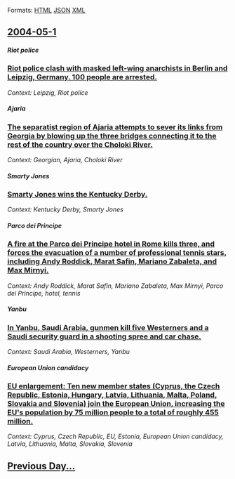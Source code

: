 
Formats: [HTML](2004/05/1/index.html)  [JSON](2004/05/1/index.json)  [XML](2004/05/1/index.xml)  

## [2004-05-1](/news/2004/05/1/index.md)

##### Riot police
### [ Riot police clash with masked left-wing anarchists in Berlin and Leipzig, Germany. 100 people are arrested. ](/news/2004/05/1/riot-police-clash-with-masked-left-wing-anarchists-in-berlin-and-leipzig-germany-100-people-are-arrested.md)
_Context: Leipzig, Riot police_

##### Ajaria
### [ The separatist region of Ajaria attempts to sever its links from Georgia by blowing up the three bridges connecting it to the rest of the country over the Choloki River. ](/news/2004/05/1/the-separatist-region-of-ajaria-attempts-to-sever-its-links-from-georgia-by-blowing-up-the-three-bridges-connecting-it-to-the-rest-of-the-c.md)
_Context:  Georgian, Ajaria, Choloki River_

##### Smarty Jones
### [ Smarty Jones wins the Kentucky Derby. ](/news/2004/05/1/smarty-jones-wins-the-kentucky-derby.md)
_Context: Kentucky Derby, Smarty Jones_

##### Parco dei Principe
### [ A fire at the Parco dei Principe hotel in Rome kills three, and forces the evacuation of a number of professional tennis stars, including Andy Roddick, Marat Safin, Mariano Zabaleta, and Max Mirnyi. ](/news/2004/05/1/a-fire-at-the-parco-dei-principe-hotel-in-rome-kills-three-and-forces-the-evacuation-of-a-number-of-professional-tennis-stars-including-a.md)
_Context: Andy Roddick, Marat Safin, Mariano Zabaleta, Max Mirnyi, Parco dei Principe, hotel, tennis_

##### Yanbu
### [ In Yanbu, Saudi Arabia, gunmen kill five Westerners and a Saudi security guard in a shooting spree and car chase. ](/news/2004/05/1/in-yanbu-saudi-arabia-gunmen-kill-five-westerners-and-a-saudi-security-guard-in-a-shooting-spree-and-car-chase.md)
_Context: Saudi Arabia, Westerners, Yanbu_

##### European Union candidacy
### [ EU enlargement: Ten new member states (Cyprus, the Czech Republic, Estonia, Hungary, Latvia, Lithuania, Malta, Poland, Slovakia and Slovenia) join the European Union, increasing the EU's population by 75 million people to a total of roughly 455 million. ](/news/2004/05/1/eu-enlargement-ten-new-member-states-cyprus-the-czech-republic-estonia-hungary-latvia-lithuania-malta-poland-slovakia-and-sloveni.md)
_Context: Cyprus, Czech Republic, EU, Estonia, European Union candidacy, Latvia, Lithuania, Malta, Slovakia, Slovenia_

## [Previous Day...](/news/2004/04/30/index.md)

